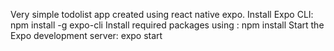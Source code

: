 Very simple todolist app created using react native expo.
Install Expo CLI:
npm install -g expo-cli
Install required packages using : npm install
Start the Expo development server:
expo start 
